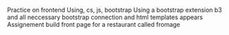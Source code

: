 Practice on frontend
Using, cs, js, bootstrap
Using a bootstrap extension b3 and all neccessary bootstrap connection and html templates appears
Assignement build front page for a restaurant called fromage